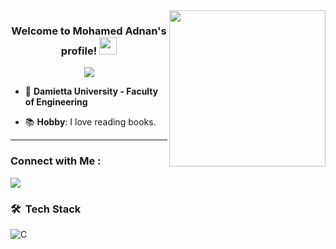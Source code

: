 
<img width="250" align="right" src="https://c.tenor.com/_DOBjnGspYAAAAAM/code-coding.gif">

<h3 align="center">
  Welcome to Mohamed Adnan's profile!
  <img src="https://media.giphy.com/media/hvRJCLFzcasrR4ia7z/giphy.gif" width="28">
</h3>

<!-- Typing SVG by DenverCoder1 - https://github.com/DenverCoder1/readme-typing-svg -->
<p align="center">
  <a href="https://github.com/DenverCoder1/readme-typing-svg"><img src="https://readme-typing-svg.herokuapp.com/?lines=Always%20learning%20new%20things&font=Fira%20Code&center=true&width=440&height=45&color=f75c7e&vCenter=true&size=22"></a>
</p> 



- 🏢 **Damietta University - Faculty of Engineering**

- 📚 **Hobby**: I love reading books.

---


### Connect with Me :

<a href="https://www.linkedin.com/in/mohamed-adnan-556061243" target="_blank"><img src="https://img.shields.io/badge/-Mohamed%20Abdul_Adnan-0077B5?style=for-the-badge&logo=Linkedin&logoColor=white"/></a>




### 🛠 &nbsp;Tech Stack
![C](https://img.shields.io/badge/-HTML-05122A?style=flat&logo=C)&nbsp;




